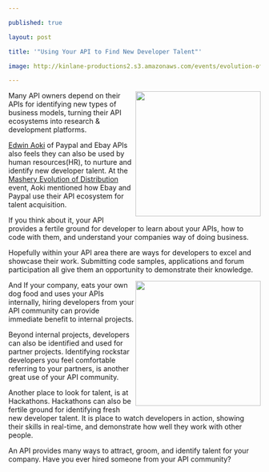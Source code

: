 ---
published: true
layout: post
title: '"Using Your API to Find New Developer Talent"'
image: http://kinlane-productions2.s3.amazonaws.com/events/evolution-of-distribution/IMG_0504.JPG
---

<img class="c1" src="https://kinlane-productions2.s3.amazonaws.com/events/evolution-of-distribution/IMG_0504.JPG" alt="" width="250" align="right" />Many API owners depend on their APIs for identifying new types of business models, turning their API ecosystems into research &amp; development platforms.
<p><a href="https://twitter.com/#!/edwinaoki">Edwin Aoki</a> of Paypal and Ebay APIs also feels they can also be used by human resources(HR), to nurture and identify new developer talent. At the <a title="Mashery Evolution of Distribution" href="http://blog.apievangelist.com/2011/06/02/mashery-evolution-of-distribution/">Mashery Evolution of Distribution</a> event, Aoki mentioned how Ebay and Paypal use their API ecosystem for talent acquisition.
<p>If you think about it, your API provides a fertile ground for developer to learn about your APIs, how to code with them, and understand your companies way of doing business.
<p>Hopefully within your API area there are ways for developers to excel and showcase their work. Submitting code samples, applications and forum participation all give them an opportunity to demonstrate their knowledge.
<p><img class="c1" src="https://kinlane-productions2.s3.amazonaws.com/4-developers.jpg" alt="" width="250" align="right" />And If your company, eats your own dog food and uses your APIs internally, hiring developers from your API community can provide immediate benefit to internal projects.
<p>Beyond internal projects, developers can also be identified and used for partner projects. Identifying rockstar developers you feel comfortable referring to your partners, is another great use of your API community.
<p>Another place to look for talent, is at Hackathons. Hackathons can also be fertile ground for identifying fresh new developer talent. It is place to watch developers in action, showing their skills in real-time, and demonstrate how well they work with other people.
<p>An API provides many ways to attract, groom, and identify talent for your company. Have you ever hired someone from your API community?



